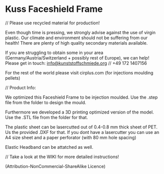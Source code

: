 # Kuss Faceshield Frame

// Please use recycled material for production! 

Even though time is pressing, we strongly advise against the use of virgin plastic. Our climate and environment should not be suffering from our health! There are plenty of high quality secondary materials available. 

If you are struggling to obtain some in your area (Germany/Austria/Switzerland + possibly rest of Europe), we can help! Please get in touch: info@kunststoffschmiede.org // +49 172 1407156

For the rest of the world please visit cirplus.com (for injections moulding pellets)


// Product Info:

We optimized this Faceshield Frame to be injection moulded. Use the .step file from the folder to design the mould.

Furthermore we developed a 3D printing optimized version of the model. Use the .STL file from the folder for that.

The plastic sheet can be lasercutted out of 0.4-0.8 mm thick sheet of PET. Us the provided .DXF for that.
If you dont have a lasercutter you can use an A4 size sheet and a paper perforator (with 80 mm hole spacing)

Elastic Headband can be attatched as well.


// Take a look at the WIKI for more detailed instructions!

(Attribution-NonCommercial-ShareAlike Licence)
